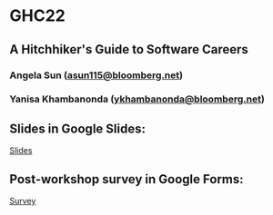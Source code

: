 # GHC22
## A Hitchhiker's Guide to Software Careers
### Angela Sun (asun115@bloomberg.net)
### Yanisa Khambanonda (ykhambanonda@bloomberg.net)

## Slides in Google Slides: 
[Slides](https://docs.google.com/presentation/d/1pA_C3_ct3Np7CyIJwFLmu7JNY3gDx6cSpZF4dVp_OL0/edit?usp=sharing)

## Post-workshop survey in Google Forms:
[Survey](https://forms.gle/Lx2ACy4BjJS4eeTw9)
